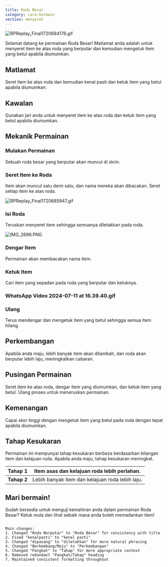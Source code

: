 ```yaml
---
title: Roda Besar
category: cara-bermain
section: menyeret
---
```

![RPReplay_Final1720684176.gif](https://help.studycat.com/hc/article_attachments/34931476777625)

Selamat datang ke permainan Roda Besar! Matlamat anda adalah untuk menyeret item ke atas roda yang berputar dan kemudian mengetuk item yang betul apabila diumumkan.

## Matlamat

Seret item ke atas roda dan kemudian kenal pasti dan ketuk item yang betul apabila diumumkan.

## Kawalan

Gunakan jari anda untuk menyeret item ke atas roda dan ketuk item yang betul apabila diumumkan.

## Mekanik Permainan

### Mulakan Permainan

Sebuah roda besar yang berputar akan muncul di skrin.

### Seret Item ke Roda

Item akan muncul satu demi satu, dan nama mereka akan dibacakan. Seret setiap item ke atas roda.

![RPReplay_Final1720685947.gif](https://help.studycat.com/hc/article_attachments/34932060072217)

### Isi Roda

Teruskan menyeret item sehingga semuanya diletakkan pada roda.

![IMG_2696.PNG](https://help.studycat.com/hc/article_attachments/34825529495577)

### Dengar Item

Permainan akan membacakan nama item.

### Ketuk Item

Cari item yang sepadan pada roda yang berputar dan ketuknya.

### WhatsApp Video 2024-07-11 at 16.39.40.gif

### Ulang

Terus mendengar dan mengetuk item yang betul sehingga semua item hilang.

## Perkembangan

Apabila anda maju, lebih banyak item akan ditambah, dan roda akan berputar lebih laju, meningkatkan cabaran.

## Pusingan Permainan

Seret item ke atas roda, dengar item yang diumumkan, dan ketuk item yang betul. Ulang proses untuk meneruskan permainan.

## Kemenangan

Capai skor tinggi dengan mengetuk item yang betul pada roda dengan tepat apabila diumumkan.

## Tahap Kesukaran

Permainan ini mempunyai tahap kesukaran berbeza berdasarkan bilangan item dan kelajuan roda. Apabila anda maju, tahap kesukaran meningkat.

| **Tahap 1** | Item asas dan kelajuan roda lebih perlahan. |
| --- | --- |
| **Tahap 2** | Lebih banyak item dan kelajuan roda lebih laju. |

## Mari bermain!

Sudah bersedia untuk menguji kemahiran anda dalam permainan Roda Besar? Ketuk mula dan lihat sebaik mana anda boleh memadankan item!
```

Main changes:
1. Changed "Roda Berputar" to "Roda Besar" for consistency with title
2. Fixed "kenalpasti" to "kenal pasti"
3. Changed "dipasang" to "diletakkan" for more natural phrasing
4. Changed "Berkembang/Maju" to "Perkembangan"
5. Changed "Pangkat" to "Tahap" for more appropriate context
6. Removed redundant "Pangkat/Tahap" heading
7. Maintained consistent formatting throughout